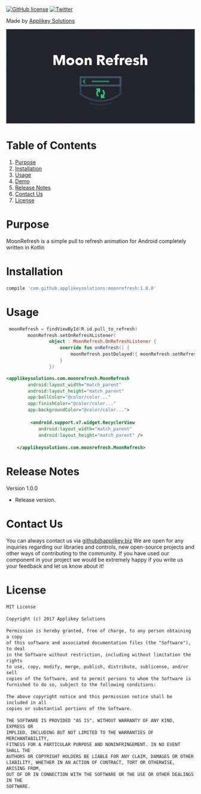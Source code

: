 [![GitHub license](https://img.shields.io/github/license/mashape/apistatus.svg)](https://github.com/AppliKey/MoonRefresh/blob/master/LICENSE)
[![Twitter](https://img.shields.io/badge/contact-@Applikey_-blue.svg?style=flat)](https://twitter.com/Applikey_)

Made by [Applikey Solutions](https://applikeysolutions.com)

![Alt text](screenshots/Moon-Refresh.png?raw=true)

# Table of Contents
1. [Purpose](#purpose)
2. [Installation](#installation)
3. [Usage](#usage)
4. [Demo](#demo)
5. [Release Notes](#release-notes)
6. [Contact Us](#contact-us)
7. [License](#license)


# Purpose

MoonRefresh is a simple pull to refresh animation for Android completely written in Kotlin

# Installation

```groovy
compile 'com.github.applikeysolutions:moonrefresh:1.0.0'
```

# Usage

```kotlin
 moonRefresh = findViewById(R.id.pull_to_refresh)
        moonRefresh.setOnRefreshListener(
                object : MoonRefresh.OnRefreshListener {
                    override fun onRefresh() {
                        moonRefresh.postDelayed({ moonRefresh.setRefreshing() }, 4_000)
                    }
                })
```
```xml
<applikeysolutions.com.moonrefresh.MoonRefresh
        android:layout_width="match_parent"
        android:layout_height="match_parent"
        app:ballColor="@color/color..."
        app:finishColor="@color/color..."
        app:backgroundColor="@color/color...">
        
         <android.support.v7.widget.RecyclerView
            android:layout_width="match_parent"
            android:layout_height="match_parent" />

    </applikeysolutions.com.moonrefresh.MoonRefresh>
```

# Release Notes

Version 1.0.0

- Release version.

# Contact Us

You can always contact us via github@applikey.biz We are open for any inquiries regarding our libraries and controls, new open-source projects and other ways of contributing to the community. If you have used our component in your project we would be extremely happy if you write us your feedback and let us know about it!

# License

    MIT License

    Copyright (c) 2017 Applikey Solutions

    Permission is hereby granted, free of charge, to any person obtaining a copy
    of this software and associated documentation files (the "Software"), to deal
    in the Software without restriction, including without limitation the rights
    to use, copy, modify, merge, publish, distribute, sublicense, and/or sell
    copies of the Software, and to permit persons to whom the Software is
    furnished to do so, subject to the following conditions:

    The above copyright notice and this permission notice shall be included in all
    copies or substantial portions of the Software.

    THE SOFTWARE IS PROVIDED "AS IS", WITHOUT WARRANTY OF ANY KIND, EXPRESS OR
    IMPLIED, INCLUDING BUT NOT LIMITED TO THE WARRANTIES OF MERCHANTABILITY,
    FITNESS FOR A PARTICULAR PURPOSE AND NONINFRINGEMENT. IN NO EVENT SHALL THE
    AUTHORS OR COPYRIGHT HOLDERS BE LIABLE FOR ANY CLAIM, DAMAGES OR OTHER
    LIABILITY, WHETHER IN AN ACTION OF CONTRACT, TORT OR OTHERWISE, ARISING FROM,
    OUT OF OR IN CONNECTION WITH THE SOFTWARE OR THE USE OR OTHER DEALINGS IN THE
    SOFTWARE.
